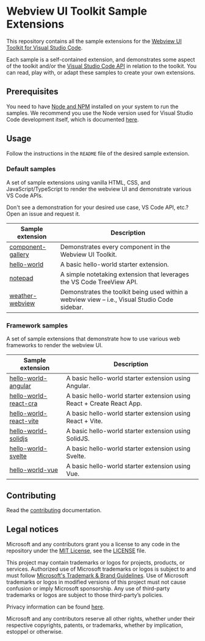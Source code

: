 # Webview UI Toolkit Sample Extensions

This repository contains all the sample extensions for the [Webview UI Toolkit for Visual Studio Code](https://github.com/microsoft/vscode-webview-toolkit).

Each sample is a self-contained extension, and demonstrates some aspect of the toolkit and/or the [Visual Studio Code API](https://code.visualstudio.com/api/references/vscode-api) in relation to the toolkit. You can read, play with, or adapt these samples to create your own extensions.

## Prerequisites

You need to have [Node and NPM](https://nodejs.org/en/) installed on your system to run the samples. We recommend you use the Node version used for Visual Studio Code development itself, which is documented [here](https://github.com/Microsoft/vscode/wiki/How-to-Contribute#prerequisites).

## Usage

Follow the instructions in the `README` file of the desired sample extension.

### Default samples

A set of sample extensions using vanilla HTML, CSS, and JavaScript/TypeScript to render the webview UI and demonstrate various VS Code APIs.

Don't see a demonstration for your desired use case, VS Code API, etc.? Open an issue and request it.

| Sample extension                                 | Description                                                                                   |
| ------------------------------------------------ | --------------------------------------------------------------------------------------------- |
| [component-gallery](./default/component-gallery) | Demonstrates every component in the Webview UI Toolkit.                                       |
| [hello-world](./default/hello-world)             | A basic hello-world starter extension.                                                        |
| [notepad](./default/notepad)                     | A simple notetaking extension that leverages the VS Code TreeView API.                        |
| [weather-webview](./default/weather-webview)     | Demonstrates the toolkit being used within a webview view – i.e., Visual Studio Code sidebar. |

### Framework samples

A set of sample extensions that demonstrate how to use various web frameworks to render the webview UI.

| Sample extension                                              | Description                                                           |
| --------------------------------------------------------------| --------------------------------------------------------------------- |
| [hello-world-angular](./frameworks/hello-world-angular)       | A basic hello-world starter extension using Angular.                  |
| [hello-world-react-cra](./frameworks/hello-world-react-cra)   | A basic hello-world starter extension using React + Create React App. |
| [hello-world-react-vite](./frameworks/hello-world-react-vite) | A basic hello-world starter extension using React + Vite.             |
| [hello-world-solidjs](./frameworks/hello-world-solidjs)       | A basic hello-world starter extension using SolidJS.                  |
| [hello-world-svelte](./frameworks/hello-world-svelte)         | A basic hello-world starter extension using Svelte.                   |
| [hello-world-vue](./frameworks/hello-world-vue)               | A basic hello-world starter extension using Vue.                      |

## Contributing

Read the [contributing](./CONTRIBUTING.md) documentation.

## Legal notices

Microsoft and any contributors grant you a license to any code in the repository under the [MIT License](https://opensource.org/licenses/MIT), see the [LICENSE](LICENSE) file.

This project may contain trademarks or logos for projects, products, or services. Authorized use of Microsoft trademarks or logos is subject to and must follow [Microsoft's Trademark & Brand Guidelines](https://www.microsoft.com/en-us/legal/intellectualproperty/trademarks). Use of Microsoft trademarks or logos in modified versions of this project must not cause confusion or imply Microsoft sponsorship. Any use of third-party trademarks or logos are subject to those third-party’s policies.

Privacy information can be found [here](https://privacy.microsoft.com/en-us/).

Microsoft and any contributors reserve all other rights, whether under their respective copyrights, patents, or trademarks, whether by implication, estoppel or otherwise.
